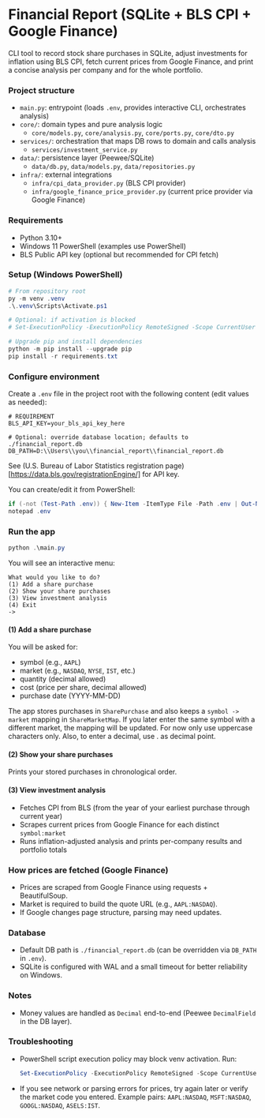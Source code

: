 ﻿# Financial Report (SQLite + BLS CPI + Google Finance)

CLI tool to record stock share purchases in SQLite, adjust investments for inflation using BLS CPI, fetch current prices from Google Finance, and print a concise analysis per company and for the whole portfolio.

### Project structure
- `main.py`: entrypoint (loads `.env`, provides interactive CLI, orchestrates analysis)
- `core/`: domain types and pure analysis logic
  - `core/models.py`, `core/analysis.py`, `core/ports.py`, `core/dto.py`
- `services/`: orchestration that maps DB rows to domain and calls analysis
  - `services/investment_service.py`
- `data/`: persistence layer (Peewee/SQLite)
  - `data/db.py`, `data/models.py`, `data/repositories.py`
- `infra/`: external integrations
  - `infra/cpi_data_provider.py` (BLS CPI provider)
  - `infra/google_finance_price_provider.py` (current price provider via Google Finance)

### Requirements
- Python 3.10+
- Windows 11 PowerShell (examples use PowerShell)
- BLS Public API key (optional but recommended for CPI fetch)

### Setup (Windows PowerShell)
```powershell
# From repository root
py -m venv .venv
.\.venv\Scripts\Activate.ps1

# Optional: if activation is blocked
# Set-ExecutionPolicy -ExecutionPolicy RemoteSigned -Scope CurrentUser -Force

# Upgrade pip and install dependencies
python -m pip install --upgrade pip
pip install -r requirements.txt
```

### Configure environment
Create a `.env` file in the project root with the following content (edit values as needed):
```env
# REQUIREMENT
BLS_API_KEY=your_bls_api_key_here

# Optional: override database location; defaults to ./financial_report.db
DB_PATH=D:\\Users\\you\\financial_report\\financial_report.db
```
See (U.S. Bureau of Labor Statistics registration page)[https://data.bls.gov/registrationEngine/] for API key.

You can create/edit it from PowerShell:
```powershell
if (-not (Test-Path .env)) { New-Item -ItemType File -Path .env | Out-Null }
notepad .env
```

### Run the app
```powershell
python .\main.py
```

You will see an interactive menu:
```
What would you like to do?
(1) Add a share purchase
(2) Show your share purchases
(3) View investment analysis
(4) Exit
->
```

#### (1) Add a share purchase
You will be asked for:
- symbol (e.g., `AAPL`)
- market (e.g., `NASDAQ`, `NYSE`, `IST`, etc.)
- quantity (decimal allowed)
- cost (price per share, decimal allowed)
- purchase date (YYYY-MM-DD)

The app stores purchases in `SharePurchase` and also keeps a `symbol -> market` mapping in `ShareMarketMap`. If you later enter the same symbol with a different market, the mapping will be updated. For now only use uppercase characters only. Also, to enter a decimal, use . as decimal point.

#### (2) Show your share purchases
Prints your stored purchases in chronological order.

#### (3) View investment analysis
- Fetches CPI from BLS (from the year of your earliest purchase through current year)
- Scrapes current prices from Google Finance for each distinct `symbol:market`
- Runs inflation-adjusted analysis and prints per-company results and portfolio totals

### How prices are fetched (Google Finance)
- Prices are scraped from Google Finance using requests + BeautifulSoup.
- Market is required to build the quote URL (e.g., `AAPL:NASDAQ`).
- If Google changes page structure, parsing may need updates.

### Database
- Default DB path is `./financial_report.db` (can be overridden via `DB_PATH` in `.env`).
- SQLite is configured with WAL and a small timeout for better reliability on Windows.

### Notes
- Money values are handled as `Decimal` end-to-end (Peewee `DecimalField` in the DB layer).

### Troubleshooting
- PowerShell script execution policy may block venv activation. Run:
  ```powershell
  Set-ExecutionPolicy -ExecutionPolicy RemoteSigned -Scope CurrentUser -Force
  ```
- If you see network or parsing errors for prices, try again later or verify the market code you entered. Example pairs: `AAPL:NASDAQ`, `MSFT:NASDAQ`, `GOOGL:NASDAQ`, `ASELS:IST`.

